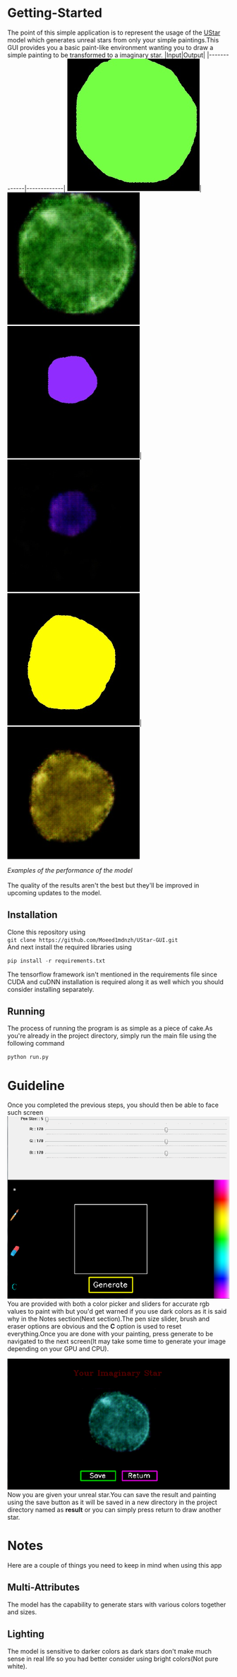 # Getting-Started
The point of this simple application is to represent the usage of the [UStar](https://github.com/Moeed1mdnzh/UStar) model which generates unreal stars from only your simple paintings.This GUI provides you a basic paint-like environment wanting you to draw a simple painting to be transformed to a imaginary star.
|Input|Output|
|-------------|-------------|
![](https://github.com/Moeed1mdnzh/UStar-GUI/blob/master/images/input_1.jpg)|![](https://github.com/Moeed1mdnzh/UStar-GUI/blob/master/images/result_1.jpg)
![](https://github.com/Moeed1mdnzh/UStar-GUI/blob/master/images/input_2.jpg)|![](https://github.com/Moeed1mdnzh/UStar-GUI/blob/master/images/result_2.jpg)
![](https://github.com/Moeed1mdnzh/UStar-GUI/blob/master/images/input_3.jpg)|![](https://github.com/Moeed1mdnzh/UStar-GUI/blob/master/images/result_3.jpg)

*Examples of the performance of the model*<br /><br />
The quality of the results aren't the best but they'll be improved in upcoming updates to the model.

## Installation
Clone this repository using <br />
`git clone https://github.com/Moeed1mdnzh/UStar-GUI.git`<br />
And next install the required libraries using
```python
pip install -r requirements.txt 
``` 
The tensorflow framework isn't mentioned in the requirements file since CUDA and cuDNN installation is required along it as well which you should consider installing
separately.
## Running
The process of running the program is as simple as a piece of cake.As you're already in the project directory, simply run the main file using the following command
```python
python run.py
```
# Guideline
Once you completed the previous steps, you should then be able to face such screen
![](https://github.com/Moeed1mdnzh/UStar-GUI/blob/master/images/screen.PNG)
<br />
You are provided with both a color picker and sliders for accurate rgb values to paint with but you'd get warned if you use dark colors as 
it is said why in the Notes section(Next section).The pen size slider, brush and eraser options are obvious and the **C** option is used to reset
everything.Once you are done with your painting, press generate to be navigated to the next screen(It may take some time to generate your image depending
on your GPU and CPU).

![](https://github.com/Moeed1mdnzh/UStar-GUI/blob/master/images/result_screen.PNG)
<br />
Now you are given your unreal star.You can save the result and painting using the save button as it will be saved in a new directory in the project directory
named as **result** or you can simply press return to draw another star.

# Notes
Here are a couple of things you need to keep in mind when using this app
## Multi-Attributes
The model has the capability to generate stars with various colors together and sizes.
## Lighting
The model is sensitive to darker colors as dark stars don't make much sense in real life so you had better consider using bright colors(Not pure white).
